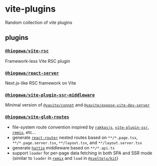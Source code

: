 # vite-plugins

Random collection of vite plugins

## plugins

### [`@hiogawa/vite-rsc`](./packages/rsc)

Framework-less Vite RSC plugin

### [`@hiogawa/react-server`](./packages/react-server)

Next.js-like RSC framework on Vite

### [`@hiogawa/vite-plugin-ssr-middleware`](./packages/vite-plugin-ssr-middleware)

Minimal version of [`@vavite/connet`](https://github.com/cyco130/vavite/tree/main/packages/connect)
and [`@vavite/expose-vite-dev-server`](https://github.com/cyco130/vavite/tree/main/packages/expose-vite-dev-server)

### [`@hiogawa/vite-glob-routes`](./packages/vite-glob-routes)

- file-system route convention inspired by [`rakkasjs`](https://github.com/rakkasjs/rakkasjs), [`vite-plugin-ssr`](https://github.com/brillout/vite-plugin-ssr), [`remix`](https://github.com/remix-run/remix), etc...
- generate [`react-router`](https://github.com/remix-run/react-router) nested routes based on `**/*.page.tsx`, `**/*.page.server.tsx`, `**/layout.tsx`, and `**/layout.server.tsx`
- generate [`hattip`](https://github.com/hattipjs/hattip) middleware based on `**/*.api.ts`
- support `loader` for per-page data fetching in both SPA and SSR mode (similar to `loader` in [`remix`](https://github.com/remix-run/remix/) and `load` in [`@sveltejs/kit`](https://github.com/sveltejs/kit))
